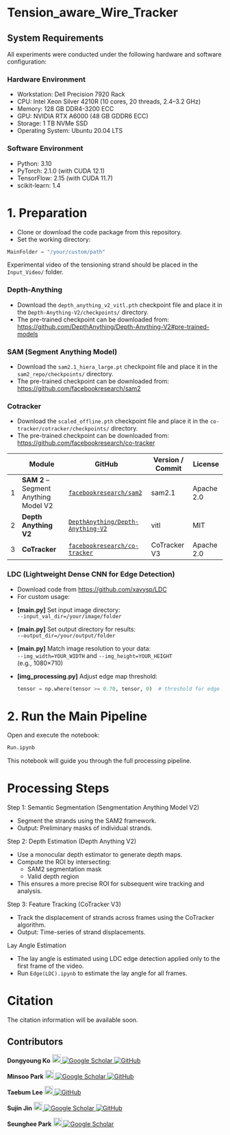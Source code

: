 # Tension_aware_Wire_Tracker

## System Requirements
All experiments were conducted under the following hardware and software configuration:

### Hardware Environment
* Workstation: Dell Precision 7920 Rack
* CPU: Intel Xeon Silver 4210R (10 cores, 20 threads, 2.4–3.2 GHz)
* Memory: 128 GB DDR4-3200 ECC
* GPU: NVIDIA RTX A6000 (48 GB GDDR6 ECC)
* Storage: 1 TB NVMe SSD
* Operating System: Ubuntu 20.04 LTS
### Software Environment
* Python: 3.10
* PyTorch: 2.1.0 (with CUDA 12.1)
* TensorFlow: 2.15 (with CUDA 11.7)
* scikit-learn: 1.4
  
# 1. Preparation

* Clone or download the code package from this repository.
* Set the working directory:
```python
MainFolder = "/your/custom/path"
```
Experimental video of the tensioning strand should be placed in the `Input_Video/` folder.

### Depth-Anything

* Download the `depth_anything_v2_vitl.pth` checkpoint file and place it in the `Depth-Anything-V2/checkpoints/` directory.
* The pre-trained checkpoint can be downloaded from:  
  https://github.com/DepthAnything/Depth-Anything-V2#pre-trained-models

### SAM (Segment Anything Model)

* Download the `sam2.1_hiera_large.pt` checkpoint file and place it in the `sam2_repo/checkpoints/` directory.
* The pre-trained checkpoint can be downloaded from:  
  https://github.com/facebookresearch/sam2

### Cotracker

* Download the `scaled_offline.pth` checkpoint file and place it in the `co-tracker/cotracker/checkpoints/` directory.
* The pre-trained checkpoint can be downloaded from:  
  https://github.com/facebookresearch/co-tracker

| | Module | GitHub | Version / Commit | License |
|------|------|--------|-------------|----------|
| 1 | **SAM 2** – Segment Anything Model V2 | [`facebookresearch/sam2`](https://github.com/facebookresearch/sam2) | sam2.1 | Apache 2.0 |
| 2 | **Depth Anything V2** | [`DepthAnything/Depth-Anything-V2`](https://github.com/DepthAnything/Depth-Anything-V2) | vitl | MIT |
| 3 | **CoTracker** | [`facebookresearch/co-tracker`](https://github.com/facebookresearch/co-tracker) | CoTracker V3 | Apache 2.0 |

### LDC (Lightweight Dense CNN for Edge Detection)

* Download code from https://github.com/xavysp/LDC
* For custom usage:
- **[main.py]** Set input image directory:  
  `--input_val_dir=/your/image/folder`

- **[main.py]** Set output directory for results:  
  `--output_dir=/your/output/folder`

- **[main.py]** Match image resolution to your data:  
  `--img_width=YOUR_WIDTH` and `--img_height=YOUR_HEIGHT`  
  (e.g., 1080×710)

- **[img_processing.py]** Adjust edge map threshold:  
  ```python
  tensor = np.where(tensor >= 0.70, tensor, 0)  # threshold for edge map

# 2. Run the Main Pipeline
Open and execute the notebook:
```python
Run.ipynb
```
This notebook will guide you through the full processing pipeline.

# Processing Steps
Step 1: Semantic Segmentation (Sengmentation Anything Model V2)
* Segment the strands using the SAM2 framework.
* Output: Preliminary masks of individual strands.

Step 2: Depth Estimation (Depth Anything V2)
* Use a monocular depth estimator to generate depth maps.
* Compute the ROI by intersecting:
    * SAM2 segmentation mask
    * Valid depth region
* This ensures a more precise ROI for subsequent wire tracking and analysis.

Step 3: Feature Tracking (CoTracker V3)
* Track the displacement of strands across frames using the CoTracker algorithm.
* Output: Time-series of strand displacements.

Lay Angle Estimation
* The lay angle is estimated using LDC edge detection applied only to the first frame of the video.
* Run `Edge(LDC).ipynb` to estimate the lay angle for all frames.
 
# Citation  
The citation information will be available soon.

## Contributors
<p>
  <strong>Dongyoung Ko</strong>
  <a href="https://sites.google.com/view/skkuscit" target="_blank">
    <img src="https://github.com/pms5343/Tension_aware_Wire_Tracker/raw/main/logo/skku.svg" height="20" alt="SKKU Logo"/>
  </a>
  <a href="https://scholar.google.com/citations?user=uJ5Ot9kAAAAJ&hl=en" target="_blank">
    <img src="https://img.shields.io/badge/-4285F4?style=flat&logo=googlescholar&logoColor=white" alt="Google Scholar"/>
  </a>
  <a href="https://github.com/ehddud3555-skku" target="_blank">
    <img src="https://img.shields.io/badge/-000000?style=flat&logo=github&logoColor=white" alt="GitHub"/>
  </a>
</p>

<p>
  <strong>Minsoo Park</strong>
  <a href="https://sites.google.com/view/iisc-lab" target="_blank">
    <img src="https://github.com/pms5343/Tension_aware_Wire_Tracker/raw/main/logo/GWNU.svg" height="20" alt="GWNU Logo"/>
  </a>
  <a href="https://scholar.google.com/citations?user=6dCUM5oAAAAJ&hl=En">
    <img src="https://img.shields.io/badge/-4285F4?style=flat&logo=googlescholar&logoColor=white" alt="Google Scholar"/>
  </a>
  <a href="https://github.com/pms5343">
    <img src="https://img.shields.io/badge/-000000?style=flat&logo=github&logoColor=white" alt="GitHub"/>
  </a>
</p>

<p>
  <strong>Taebum Lee</strong>
  <a href="https://smartinside.ai/" target="_blank">
  <img src="https://github.com/pms5343/Tension_aware_Wire_Tracker/raw/main/logo/SI.png" height="20" alt="SmartInside Logo"/>
  <a href="https://github.com/ltb1021">
    <img src="https://img.shields.io/badge/-000000?style=flat&logo=github&logoColor=white" alt="GitHub"/>
  </a>
</p>


<p>
  <strong>Sujin Jin</strong>
  <a href="https://sites.google.com/view/skkuscit" target="_blank">
  <img src="https://github.com/pms5343/Tension_aware_Wire_Tracker/raw/main/logo/skku.svg" height="20" alt="SKKU Logo"/>
  <a href="https://scholar.google.com/citations?view_op=list_works&hl=en&user=SH8aOoEAAAAJ">
    <img src="https://img.shields.io/badge/-4285F4?style=flat&logo=googlescholar&logoColor=white" alt="Google Scholar"/>
  </a>
  <a href="https://github.com/sujin1229">
    <img src="https://img.shields.io/badge/-000000?style=flat&logo=github&logoColor=white" alt="GitHub"/>
  </a>
</p>
    
<p>
  <strong>Seunghee Park</strong>
  <a href="https://sites.google.com/view/skkuscit" target="_blank">
    <img src="https://github.com/pms5343/Tension_aware_Wire_Tracker/raw/main/logo/skku.svg" height="20" alt="SKKU Logo"/>
  </a>
  <a href="https://scholar.google.com/citations?user=_CUQYq8AAAAJ&hl=en" target="_blank">
    <img src="https://img.shields.io/badge/-4285F4?style=flat&logo=googlescholar&logoColor=white" alt="Google Scholar"/>
  </a>
</p>
